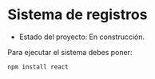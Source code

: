 <h1>Sistema de registros</h1>

- Estado del proyecto: En construcción.

Para ejecutar el sistema debes poner: 

```npm install react```

